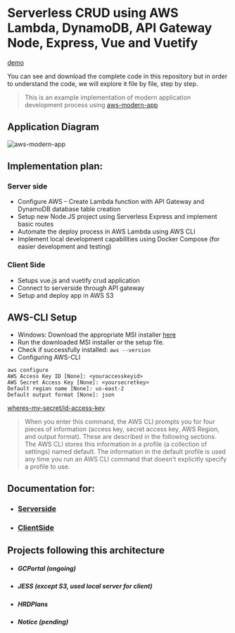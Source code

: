 # Serverless CRUD using AWS Lambda, DynamoDB, API Gateway Node, Express, Vue and Vuetify

[demo](http://tutorialhrd.s3-website.us-east-2.amazonaws.com)

You can see and download the complete code in this repository but in order to understand the code, we will explore it file by file, step by step.

> This is an example implementation of modern application development process using [aws-modern-app](https://aws.amazon.com/modern-apps/)

## Application Diagram

![aws-modern-app](https://lh3.googleusercontent.com/BpxrjI12boOTNrZExxnMCDhQIp1R5amSZPSzyowfFK3RC4o-NJCstBljgcNjZrXxx_xL-hc0ldhVYISvLZLnJrNuhS42p9GfeUyYhYtYXR1Q0z7iKSk3QLV7QJv5dWhKPn89-mXnIA)

## Implementation plan:

### Server side

- Configure AWS – Create Lambda function with API Gateway and DynamoDB database table creation
- Setup new Node.JS project using Serverless Express and implement basic routes
- Automate the deploy process in AWS Lambda using AWS CLI
- Implement local development capabilities using Docker Compose (for easier development and testing)

### Client Side

- Setups vue.js and vuetify crud application
- Connect to serverside through API gateway
- Setup and deploy app in AWS S3

## AWS-CLI Setup

- Windows: Download the appropriate MSI installer [here](https://docs.aws.amazon.com/cli/latest/userguide/install-windows.html)
- Run the downloaded MSI installer or the setup file.
- Check if successfully installed: `aws --version`
- Configuring AWS-CLI

```
aws configure
AWS Access Key ID [None]: <youraccesskeyid>
AWS Secret Access Key [None]: <yoursecretkey>
Default region name [None]: us-east-2
Default output format [None]: json
```

[wheres-my-secret/id-access-key](https://aws.amazon.com/blogs/security/wheres-my-secret-access-key/)

> When you enter this command, the AWS CLI prompts you for four pieces of information (access key, secret access key, AWS Region, and output format). These are described in the following sections. The AWS CLI stores this information in a profile (a collection of settings) named default. The information in the default profile is used any time you run an AWS CLI command that doesn't explicitly specify a profile to use.

## Documentation for:

- ### [Serverside](https://github.com/rodeloescueta/aws-serverless-crud/tree/master/server)
- ### [ClientSide](https://github.com/rodeloescueta/aws-serverless-crud/tree/master/server)

## Projects following this architecture

- ##### GCPortal (_ongoing_)
- ##### JESS (except S3, used local server for client)
- ##### HRDPlans
- ##### Notice (_pending_)
